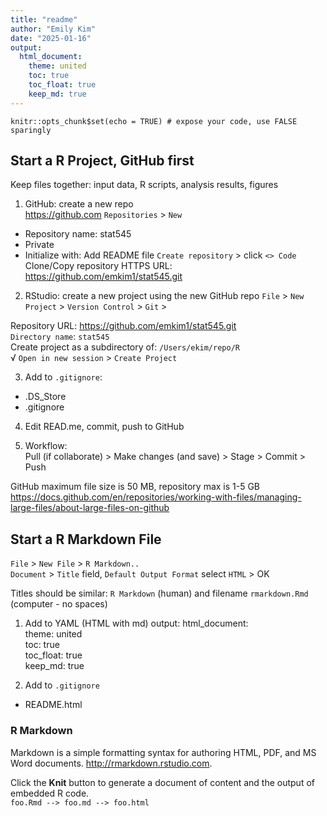 ```yaml
---
title: "readme"
author: "Emily Kim"
date: "2025-01-16"
output: 
  html_document:   
    theme: united  
    toc: true
    toc_float: true
    keep_md: true  
---
```


```{r setup, include=FALSE}
knitr::opts_chunk$set(echo = TRUE) # expose your code, use FALSE sparingly
```

## Start a R Project, GitHub first
Keep files together: input data, R scripts, analysis results, figures  

1) GitHub: create a new repo  
<https://github.com> `Repositories` \> `New`  
* Repository name: stat545  
* Private
* Initialize with: Add README file
`Create repository` \> click `<> Code`  
Clone/Copy repository HTTPS URL: <https://github.com/emkim1/stat545.git>  

2) RStudio: create a new project using the new GitHub repo
`File` \> `New Project` \> `Version Control` \> `Git` \>  

Repository URL: <https://github.com/emkim1/stat545.git>  
`Directory name`: `stat545`  
Create project as a subdirectory of: `/Users/ekim/repo/R`\
√ `Open in new session` \> `Create Project` 

3) Add to `.gitignore`:

* .DS_Store  
* .gitignore   

4) Edit READ.me, commit, push to GitHub  

5) Workflow:  
Pull (if collaborate) \> Make changes (and save) \> Stage \> Commit \> Push  

GitHub maximum file size is 50 MB, repository max is 1-5 GB
<https://docs.github.com/en/repositories/working-with-files/managing-large-files/about-large-files-on-github>

## Start a R Markdown File

`File` \> `New File` \> `R Markdown..`\
`Document` \> `Title` field, `Default Output Format` select `HTML` \> OK

Titles should be similar: `R Markdown` (human) and filename `rmarkdown.Rmd` (computer - no spaces)  

1) Add to YAML (HTML with md)
output: 
  html_document:   
    theme: united  
    toc: true  
    toc_float: true  
    keep_md: true 

2) Add to `.gitignore`  

* README.html

### R Markdown

Markdown is a simple formatting syntax for authoring HTML, PDF, and MS Word documents. <http://rmarkdown.rstudio.com>.

Click the **Knit** button to generate a document of content and the output of embedded R code.  
`foo.Rmd --> foo.md --> foo.html`

